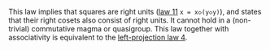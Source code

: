 This law implies that squares are right units ([law 11](https://teorth.github.io/equational_theories/implications/?11) `x = x◇(y◇y)`), and states that their right cosets also consist of right units.  It cannot hold in a (non-trivial) commutative magma or quasigroup.  This law together with associativity is equivalent to the [left-projection law 4](https://teorth.github.io/equational_theories/implications/?4).
